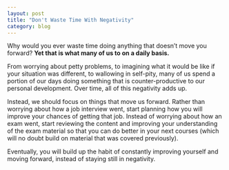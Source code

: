 ```yaml
---
layout: post
title: "Don't Waste Time With Negativity"
category: blog
---
```


Why would you ever waste time doing anything that doesn’t move you forward? **Yet that is what many of us to on a daily basis.**

From worrying about petty problems, to imagining what it would be like if your situation was different, to wallowing in self-pity, many of us spend a portion of our days doing something that is counter-productive to our personal development. Over time, all of this negativity adds up.

Instead, we should focus on things that move us forward. Rather than worrying about how a job interview went, start planning how you will improve your chances of getting that job. Instead of worrying about how an exam went, start reviewing the content and improving your understanding of the exam material so that you can do better in your next courses (which will no doubt build on material that was covered previously).

Eventually, you will build up the habit of constantly improving yourself and moving forward, instead of staying still in negativity.
